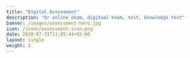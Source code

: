 ```yaml
---
title: "Digital Assessment"
description: "Or online exam, digitaal exam, test, knowledge test"
banner: /images/assessment-hero.jpg
icon: /icons/assessment-icon.png
date: 2020-07-31T11:05:44+02:00
layout: single
weight: 2
---
```

